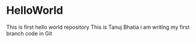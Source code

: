 # HelloWorld
This is first hello world repository
This is Tanuj Bhatia
i am writing my first branch code in Git
